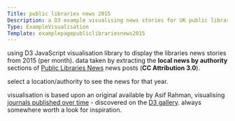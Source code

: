 ```yaml
---
Title: public libraries news 2015
Description: a D3 example visualising news stories for UK public libraries
Type: ExampleVisualisation
Template: examplepagepubliclibrariesnews2015
---
```

using D3 JavaScript visualisation library to display the libraries news stories from 2015 (per month).  data taken by extracting the **local news by authority** sections of [Public Libraries News](http://www.publiclibrariesnews.com/) news posts (**CC Attribution 3.0**).

select a location/authority to see the news for that year.

visualisation is based upon an original available by Asif Rahman, visualising [journals published over time](http://neuralengr.com/asifr/journals/) - discovered on the [D3 gallery](https://github.com/mbostock/d3/wiki/Gallery).  always somewhere worth a look for inspiration.